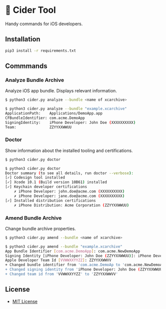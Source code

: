 # :apple: Cider Tool
Handy commands for iOS developers.

## Installation

```sh
pip3 install -r requirements.txt
```

## Commmands

### Analyze Bundle Archive

Analyze iOS app bundle. Displays relevant information.

```sh
$ python3 cider.py analyze --bundle <name of xcarchive>

```

```sh
$ python3 cider.py analyze --bundle "example.xcarchive"
ApplicationPath:    Applications/DemoApp.app
CFBundleIdentifier: com.acme.DemoApp
SigningIdentity:    iPhone Developer: John Doe (XXXXXXXXXX)
Team:               ZZYYXXWWUU
```

### Doctor

Show information about the installed tooling and certifications.

```sh
$ python3 cider.py doctor

```

```sh
$ python3 cider.py doctor
Doctor summary (to see all details, run doctor --verbose):
[✓] Codesign tool installed
[✓] Xcode 10.1 (Build version 10B61) installed
[✓] Keychain developer certifications
    ✗ iPhone Developer: john.doe@acme.com (XXXXXXXXXX)
    ✗ iPhone Developer: jane.doe@acme.com (XXXXXXXXXX)
[✓] Installed distribution certifications
    ✗ iPhone Distribution: Acme Corporation (ZZYYXXWWUU)
```

### Amend Bundle Archive

Change bundle archive properties.

```sh
$ python3 cider.py amend --bundle <name of xcarchive>

```

```sh
$ python3 cider.py amend --bundle "example.xcarchive"
App Bundle Identifier [com.acme.DemoApp]: com.acme.NewDemoApp
Signing Identity [iPhone Developer: John Doe (ZZYYXXWWUU)]: iPhone Developer: Jane Doe (ZZYYXXWWUU)
Apple Developer Team Id [VVWWXXYYZZ]: ZZYYXXWWVV
+ Changed bundle identifier from 'com.acme.DemoAp to 'com.acme.NewDemoApp'
+ Changed signing identity from 'iPhone Developer: John Doe (ZZYYXXWWUU)' to 'iPhone Developer: Jane Doe (ZZYYXXWWUU)'
+ Changed team id from 'VVWWXXYYZZ' to 'ZZYYXXWWVV'
```

## License

- [MIT License][license-mit]

[license-mit]:    https://github.com/rickhohler/cider-tool/blob/master/LICENSE
